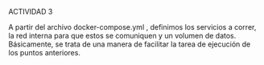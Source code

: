 ACTIVIDAD 3

A partir del archivo docker-compose.yml , definimos los servicios a correr, la red interna para que estos se comuniquen y un volumen de datos. Básicamente, se trata de una manera de facilitar la tarea de ejecución de los puntos anteriores.